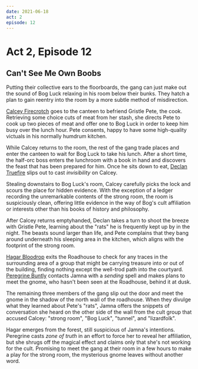 ```yaml
---
date: 2021-06-18
act: 2
episode: 12
---
```

# Act 2, Episode 12
## Can't See Me Own Boobs
Putting their collective ears to the floorboards, the gang can just make out the sound of Bog Luck relaxing in his room below their bunks. They hatch a plan to gain reentry into the room by a more subtle method of misdirection.

[Calcey Firecrotch](../Characters/Calcey%20Firecrotch/%21index.md) goes to the canteen to befriend Gristle Pete, the cook. Retrieving some choice cuts of meat from her stash, she directs Pete to cook up two pieces of meat and offer one to Bog Luck in order to keep him busy over the lunch hour. Pete consents, happy to have some high-quality victuals in his normally humdrum kitchen.

While Calcey returns to the room, the rest of the gang trade places and enter the canteen to wait for Bog Luck to take his lunch. After a short time, the half-orc boss enters the lunchroom with a book in hand and discovers the feast that has been prepared for him. Once he sits down to eat, [Declan Truefire](../Characters/Declan%20Truefire/%21index.md) slips out to cast *invisibility* on Calcey.

Stealing downstairs to Bog Luck's room, Calcey carefully picks the lock and scours the place for hidden evidence. With the exception of a ledger recording the unremarkable contents of the strong room, the room is suspiciously clean, offering little evidence in the way of Bog's cult affiliation or interests other than his books of history and philosophy.

After Calcey returns emptyhanded, Declan takes a turn to shoot the breeze with Gristle Pete, learning about the "rats" he is frequently kept up by in the night. The beasts sound larger than life, and Pete complains that they bang around underneath his sleeping area in the kitchen, which aligns with the footprint of the strong room.

[Hagar Bloodrop](../Characters/Hagar%20Bloodrop/%21index.md) exits the Roadhouse to check for any traces in the surrounding area of a group that might be carrying treasure into or out of the building, finding nothing except the well-trod path into the courtyard. [Peregrine Buntly](../Characters/Peregrine%20Buntly/%21index.md) contacts Jamna with a *sending* spell and makes plans to meet the gnome, who hasn't been seen at the Roadhouse, behind it at dusk.

The remaining three members of the gang slip out the door and meet the gnome in the shadow of the north wall of the roadhouse. When they divulge what they learned about Pete's "rats", Jamna offers the snippets of conversation she heard on the other side of the wall from the cult group that accused Calcey: "strong room", "Bog Luck", "tunnel", and "lizardfolk".

Hagar emerges from the forest, still suspicious of Jamna's intentions. Peregrine casts *zone of truth* in an effort to force her to reveal her affiliation, but she shrugs off the magical effect and claims only that she's not working for the cult. Promising to meet the gang at their room in a few hours to make a play for the strong room, the mysterious gnome leaves without another word.
